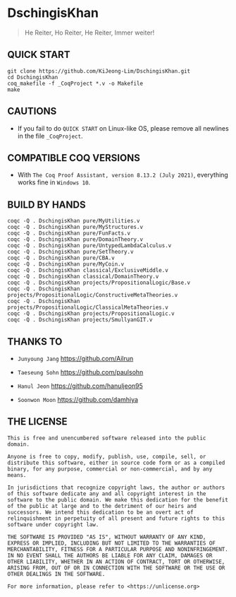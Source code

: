 # DschingisKhan

> He Reiter, Ho Reiter, He Reiter, Immer weiter!

## QUICK START

```
git clone https://github.com/KiJeong-Lim/DschingisKhan.git
cd DschingisKhan
coq_makefile -f _CoqProject *.v -o Makefile
make
```

## CAUTIONS

- If you fail to do `QUICK START` on Linux-like OS, please remove all newlines in the file `_CoqProject`.

## COMPATIBLE COQ VERSIONS

- With `The Coq Proof Assistant, version 8.13.2 (July 2021)`, everything works fine in `Windows 10`.

## BUILD BY HANDS

```
coqc -Q . DschingisKhan pure/MyUtilities.v
coqc -Q . DschingisKhan pure/MyStructures.v
coqc -Q . DschingisKhan pure/FunFacts.v
coqc -Q . DschingisKhan pure/DomainTheory.v
coqc -Q . DschingisKhan pure/UntypedLambdaCalculus.v
coqc -Q . DschingisKhan pure/SetTheory.v
coqc -Q . DschingisKhan pure/CBA.v
coqc -Q . DschingisKhan pure/MyCoin.v
coqc -Q . DschingisKhan classical/ExclusiveMiddle.v
coqc -Q . DschingisKhan classical/DomainTheory.v
coqc -Q . DschingisKhan projects/PropositionalLogic/Base.v
coqc -Q . DschingisKhan projects/PropositionalLogic/ConstructiveMetaTheories.v
coqc -Q . DschingisKhan projects/PropositionalLogic/ClassicalMetaTheories.v
coqc -Q . DschingisKhan projects/PropositionalLogic.v
coqc -Q . DschingisKhan projects/SmullyanGIT.v
```

## THANKS TO

- `Junyoung Jang` https://github.com/Ailrun

- `Taeseung Sohn` https://github.com/paulsohn

- `Hanul Jeon` https://github.com/hanuljeon95

- `Soonwon Moon` https://github.com/damhiya

## THE LICENSE

```
This is free and unencumbered software released into the public domain.

Anyone is free to copy, modify, publish, use, compile, sell, or
distribute this software, either in source code form or as a compiled
binary, for any purpose, commercial or non-commercial, and by any
means.

In jurisdictions that recognize copyright laws, the author or authors
of this software dedicate any and all copyright interest in the
software to the public domain. We make this dedication for the benefit
of the public at large and to the detriment of our heirs and
successors. We intend this dedication to be an overt act of
relinquishment in perpetuity of all present and future rights to this
software under copyright law.

THE SOFTWARE IS PROVIDED "AS IS", WITHOUT WARRANTY OF ANY KIND,
EXPRESS OR IMPLIED, INCLUDING BUT NOT LIMITED TO THE WARRANTIES OF
MERCHANTABILITY, FITNESS FOR A PARTICULAR PURPOSE AND NONINFRINGEMENT.
IN NO EVENT SHALL THE AUTHORS BE LIABLE FOR ANY CLAIM, DAMAGES OR
OTHER LIABILITY, WHETHER IN AN ACTION OF CONTRACT, TORT OR OTHERWISE,
ARISING FROM, OUT OF OR IN CONNECTION WITH THE SOFTWARE OR THE USE OR
OTHER DEALINGS IN THE SOFTWARE.

For more information, please refer to <https://unlicense.org>
```

